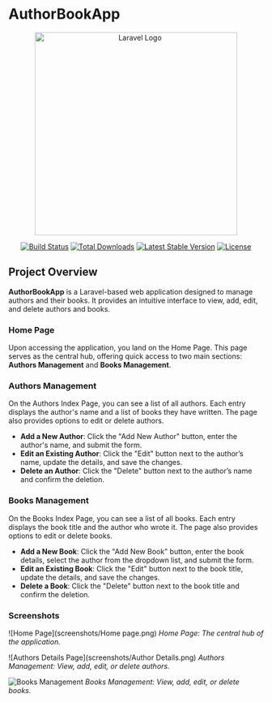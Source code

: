 # AuthorBookApp

<p align="center"><a href="https://laravel.com" target="_blank"><img src="https://raw.githubusercontent.com/laravel/art/master/logo-lockup/5%20SVG/2%20CMYK/1%20Full%20Color/laravel-logolockup-cmyk-red.svg" width="400" alt="Laravel Logo"></a></p>

<p align="center">
<a href="https://github.com/laravel/framework/actions"><img src="https://github.com/laravel/framework/workflows/tests/badge.svg" alt="Build Status"></a>
<a href="https://packagist.org/packages/laravel/framework"><img src="https://img.shields.io/packagist/dt/laravel/framework" alt="Total Downloads"></a>
<a href="https://packagist.org/packages/laravel/framework"><img src="https://img.shields.io/packagist/v/laravel/framework" alt="Latest Stable Version"></a>
<a href="https://packagist.org/packages/laravel/framework"><img src="https://img.shields.io/packagist/l/laravel/framework" alt="License"></a>
</p>

## Project Overview

**AuthorBookApp** is a Laravel-based web application designed to manage authors and their books. It provides an intuitive interface to view, add, edit, and delete authors and books. 

### Home Page

Upon accessing the application, you land on the Home Page. This page serves as the central hub, offering quick access to two main sections: **Authors Management** and **Books Management**.

### Authors Management

On the Authors Index Page, you can see a list of all authors. Each entry displays the author's name and a list of books they have written. The page also provides options to edit or delete authors.

- **Add a New Author**: Click the "Add New Author" button, enter the author's name, and submit the form.
- **Edit an Existing Author**: Click the "Edit" button next to the author’s name, update the details, and save the changes.
- **Delete an Author**: Click the "Delete" button next to the author’s name and confirm the deletion.

### Books Management

On the Books Index Page, you can see a list of all books. Each entry displays the book title and the author who wrote it. The page also provides options to edit or delete books.

- **Add a New Book**: Click the "Add New Book" button, enter the book details, select the author from the dropdown list, and submit the form.
- **Edit an Existing Book**: Click the "Edit" button next to the book title, update the details, and save the changes.
- **Delete a Book**: Click the "Delete" button next to the book title and confirm the deletion.

### Screenshots

![Home Page](screenshots/Home page.png)
*Home Page: The central hub of the application.*

![Authors Details Page](screenshots/Author Details.png)
*Authors Management: View, add, edit, or delete authors.*

![Books Management](screenshots/books_management.png)
*Books Management: View, add, edit, or delete books.*
